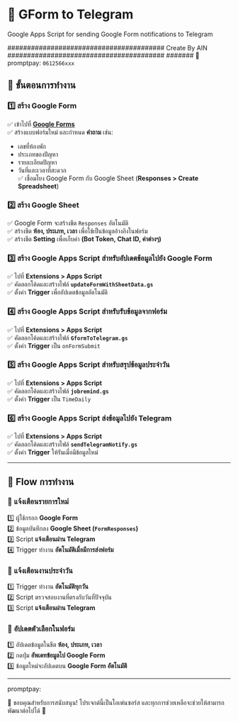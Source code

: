 # 📌 GForm to Telegram  
Google Apps Script for sending Google Form notifications to Telegram  

########################################  Create By AIN  ########################################
####### 📌 promptpay: `0612566xxx`

## 🚀 ขั้นตอนการทำงาน  

### 1️⃣ สร้าง Google Form  
✅ เข้าไปที่ **[Google Forms](https://forms.google.com)**  
✅ สร้างแบบฟอร์มใหม่ และกำหนด **คำถาม** เช่น:  
   - เลขที่ห้องพัก  
   - ประเภทของปัญหา  
   - รายละเอียดปัญหา  
   - วันที่และเวลาที่สะดวก  
✅ เชื่อมโยง Google Form กับ Google Sheet (**Responses > Create Spreadsheet**)  

### 2️⃣ สร้าง Google Sheet  
✅ Google Form จะสร้างชีต `Responses` อัตโนมัติ  
✅ สร้างชีต **ห้อง, ประเภท, เวลา** เพื่อใช้เป็นข้อมูลอ้างอิงในฟอร์ม  
✅ สร้างชีต **Setting** เพื่อเก็บค่า **(Bot Token, Chat ID, ค่าต่างๆ)**  

### 3️⃣ สร้าง Google Apps Script สำหรับอัปเดตข้อมูลไปยัง Google Form  
✅ ไปที่ **Extensions > Apps Script**  
✅ คัดลอกโค้ดและสร้างไฟล์ **`updateFormWithSheetData.gs`**  
✅ ตั้งค่า **Trigger** เพื่ออัปเดตข้อมูลอัตโนมัติ  

### 4️⃣ สร้าง Google Apps Script สำหรับรับข้อมูลจากฟอร์ม  
✅ ไปที่ **Extensions > Apps Script**  
✅ คัดลอกโค้ดและสร้างไฟล์ **`GformToTelegram.gs`**  
✅ ตั้งค่า **Trigger** เป็น `onFormSubmit`  

### 5️⃣ สร้าง Google Apps Script สำหรับสรุปข้อมูลประจำวัน  
✅ ไปที่ **Extensions > Apps Script**  
✅ คัดลอกโค้ดและสร้างไฟล์ **`jobremind.gs`**  
✅ ตั้งค่า **Trigger** เป็น `TimeDaily`  

### 6️⃣ สร้าง Google Apps Script ส่งข้อมูลไปยัง Telegram  
✅ ไปที่ **Extensions > Apps Script**  
✅ คัดลอกโค้ดและสร้างไฟล์ **`sendTelegramNotify.gs`**  
✅ ตั้งค่า **Trigger** ให้รันเมื่อมีข้อมูลใหม่  

---

## 📌 **Flow การทำงาน**  

### 🔹 **แจ้งเตือนรายการใหม่**  
1️⃣ ผู้ใช้กรอก **Google Form**  
2️⃣ ข้อมูลบันทึกลง **Google Sheet (`FormResponses`)**  
3️⃣ Script **แจ้งเตือนผ่าน Telegram**  
4️⃣ Trigger ทำงาน **อัตโนมัติเมื่อมีการส่งฟอร์ม**  

### 🔹 **แจ้งเตือนงานประจำวัน**  
1️⃣ Trigger ทำงาน **อัตโนมัติทุกวัน**  
2️⃣ Script ตรวจสอบงานที่ตรงกับวันที่ปัจจุบัน  
3️⃣ Script **แจ้งเตือนผ่าน Telegram**  

### 🔹 **อัปเดตตัวเลือกในฟอร์ม**  
1️⃣ อัปเดตข้อมูลในชีต **ห้อง, ประเภท, เวลา**  
2️⃣ กดปุ่ม **อัพเดทข้อมูลไป Google Form**  
3️⃣ ข้อมูลใหม่จะอัปเดตบน **Google Form อัตโนมัติ**  

---
promptpay: 


🙏 ขอบคุณสำหรับการสนับสนุน! โปรเจกต์นี้เป็นโอเพ่นซอร์ส และทุกการช่วยเหลือจะช่วยให้สามารถพัฒนาต่อไปได้ 🚀
